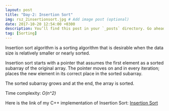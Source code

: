 ```yaml
---
layout: post
title: "Day-2: Insertion Sort"
img: rsz_2insertionsort.jpg # Add image post (optional)
date: 2017-10-20 12:54:00 +0300
description: You’ll find this post in your `_posts` directory. Go ahead and edit it and re-build the site to see your changes. # Add post description (optional)
tag: [Sorting]
---
```


Insertion sort algorithm is a sorting algorithm that is desirable when the data size is relatively smaller or nearly sorted. 

Insertion sort starts with a pointer that assumes the first element as a sorted subarray of the original array.
The pointer moves on and in every iteration; places the new element in its correct place in the sorted subarray.

The sorted subarray grows and at the end, the array is sorted. 

Time complexity: *O(n^2)*

Here is the link of my C++ implementation of Insertion Sort: [Insertion Sort](https://github.com/abdurrezzak/100-Days-100-Algorithms-/blob/master/2.InsertionSort.cpp)

